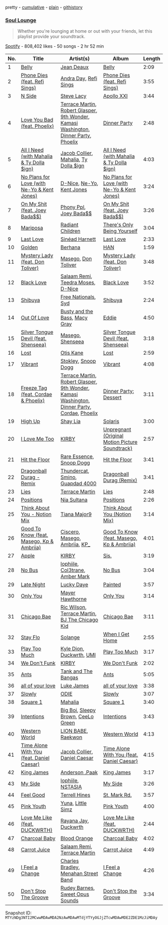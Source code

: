 pretty - [cumulative](/playlists/cumulative/37i9dQZF1DX62Nfha2yFhL.md) - [plain](/playlists/plain/37i9dQZF1DX62Nfha2yFhL) - [githistory](https://github.githistory.xyz/mackorone/spotify-playlist-archive/blob/main/playlists/plain/37i9dQZF1DX62Nfha2yFhL)

### [Soul Lounge](https://open.spotify.com/playlist/37i9dQZF1DX62Nfha2yFhL)

> Whether you're lounging at home or out with your friends, let this playlist provide your soundtrack.

[Spotify](https://open.spotify.com/user/spotify) - 808,402 likes - 50 songs - 2 hr 52 min

| No. | Title | Artist(s) | Album | Length |
|---|---|---|---|---|
| 1 | [Belly](https://open.spotify.com/track/67kizZOz5RZgM1mAoiLXVw) | [Jean Deaux](https://open.spotify.com/artist/4JqpJeNOhP6bAkolNMLwFg) | [Belly](https://open.spotify.com/album/6n40WGJsaF4jGXMRuAkPXx) | 2:09 |
| 2 | [Phone Dies \(feat\. Refi Sings\)](https://open.spotify.com/track/1I00qI4bQZyKSQ5G5AnKcv) | [Andra Day](https://open.spotify.com/artist/1c4rxrxy8eDLvMVL1DTiBe), [Refi Sings](https://open.spotify.com/artist/15X73vdLvKcEwXjB37sOIU) | [Phone Dies \(feat\. Refi Sings\)](https://open.spotify.com/album/6GMRzxqK9FZGpUzXwY24Vg) | 3:55 |
| 3 | [N Side](https://open.spotify.com/track/24G1PXBWoRgV0wDXZKwxzz) | [Steve Lacy](https://open.spotify.com/artist/57vWImR43h4CaDao012Ofp) | [Apollo XXI](https://open.spotify.com/album/3IhDL1HDvlujs6ZcIfL9gE) | 3:44 |
| 4 | [Love You Bad \(feat\. Phoelix\)](https://open.spotify.com/track/1BkK2fQUGALz7AaOSo7Swh) | [Terrace Martin](https://open.spotify.com/artist/7MNEVabc4cs19CbzAFZmXz), [Robert Glasper](https://open.spotify.com/artist/5cM1PvItlR21WUyBnsdMcn), [9th Wonder](https://open.spotify.com/artist/4s8ZGMVf3OiPktSP4ulpqU), [Kamasi Washington](https://open.spotify.com/artist/6HQYnRM4OzToCYPpVBInuU), [Dinner Party](https://open.spotify.com/artist/6p70iKebfMSl8zbkiEwOtS), [Phoelix](https://open.spotify.com/artist/2TKC2gVUNBUAlFqfLUoaj0) | [Dinner Party](https://open.spotify.com/album/4Wq9dC08uEtSuGc8mFwC3r) | 2:48 |
| 5 | [All I Need \(with Mahalia & Ty Dolla $ign\)](https://open.spotify.com/track/68j5DYmCikBzcp60Sv6xWO) | [Jacob Collier](https://open.spotify.com/artist/0QWrMNukfcVOmgEU0FEDyD), [Mahalia](https://open.spotify.com/artist/16rCzZOMQX7P8Kmn5YKexI), [Ty Dolla $ign](https://open.spotify.com/artist/7c0XG5cIJTrrAgEC3ULPiq) | [All I Need \(with Mahalia & Ty Dolla $ign\)](https://open.spotify.com/album/4vSD7Y3Ob3H5nhfgWX8OPf) | 4:03 |
| 6 | [No Plans for Love \(with Ne\-Yo & Kent Jones\)](https://open.spotify.com/track/5f2CDk3D2XX8XyL6kViwZI) | [D\-Nice](https://open.spotify.com/artist/4MbFOE7rR1KpTjHTw1gjWH), [Ne\-Yo](https://open.spotify.com/artist/21E3waRsmPlU7jZsS13rcj), [Kent Jones](https://open.spotify.com/artist/3jHBxvZ9gbBkZ17wKUqVsO) | [No Plans for Love \(with Ne\-Yo & Kent Jones\)](https://open.spotify.com/album/6KhNL7xE9vbfCcx6brXPiO) | 3:24 |
| 7 | [On My Shit \(feat\. Joey Bada$$\)](https://open.spotify.com/track/4Mj9FULUmiSVbcN0EcWo5r) | [Phony Ppl](https://open.spotify.com/artist/0oBsnAC3fzYkTHF3bkfNx6), [Joey Bada$$](https://open.spotify.com/artist/2P5sC9cVZDToPxyomzF1UH) | [On My Shit \(feat\. Joey Bada$$\)](https://open.spotify.com/album/3W3oMpBoKd5sISjqByge4g) | 3:26 |
| 8 | [Mariposa](https://open.spotify.com/track/0D15z5l7YWqwyJ8wkO2oaA) | [Radiant Children](https://open.spotify.com/artist/2e0Bkreg0zzfE5umvfKQXf) | [There's Only Being Yourself](https://open.spotify.com/album/39M0gBqg32iFT5unERsKXv) | 3:04 |
| 9 | [Last Love](https://open.spotify.com/track/15hQDO74LAH1lXyqUDVNc4) | [Sinéad Harnett](https://open.spotify.com/artist/6tUJpYN2aYiXbzAcg0pIOo) | [Last Love](https://open.spotify.com/album/6R6X46dtWsfUxWXoh2amTF) | 2:33 |
| 10 | [Golden](https://open.spotify.com/track/0wcN45fKhDGWAd0GrWjdYM) | [Berhana](https://open.spotify.com/artist/0WjtdWS6su0f3jrW9aqEHl) | [HAN](https://open.spotify.com/album/5lNkWEQ3JI2nrJL07xjbTh) | 1:59 |
| 11 | [Mystery Lady \(feat\. Don Toliver\)](https://open.spotify.com/track/2Ee9amLUslOwgoJWZEpSSD) | [Masego](https://open.spotify.com/artist/3ycxRkcZ67ALN3GQJ57Vig), [Don Toliver](https://open.spotify.com/artist/4Gso3d4CscCijv0lmajZWs) | [Mystery Lady \(feat\. Don Toliver\)](https://open.spotify.com/album/3iJYwx4U2xHyDi7BRjskIJ) | 3:48 |
| 12 | [Black Love](https://open.spotify.com/track/60mKQHD4tf5NrzconZVeyV) | [Salaam Remi](https://open.spotify.com/artist/0rlS0SzVFk8BoiAW0fGBbN), [Teedra Moses](https://open.spotify.com/artist/6vfR5QRc3xca0KvpG8KZBE), [D\-Nice](https://open.spotify.com/artist/4MbFOE7rR1KpTjHTw1gjWH) | [Black Love](https://open.spotify.com/album/63f5qxkrMMabbh7cb1iubV) | 3:52 |
| 13 | [Shibuya](https://open.spotify.com/track/5G7602PyF33hYDi4utEpoZ) | [Free Nationals](https://open.spotify.com/artist/4596e2d3KmYzAeVenjCxfj), [Syd](https://open.spotify.com/artist/3jk39CGeaaSO3FPKNx1RUx) | [Shibuya](https://open.spotify.com/album/5COwxcrDHpm6t439Cuba4p) | 2:24 |
| 14 | [Out Of Love](https://open.spotify.com/track/3hNywmR93yvj68y2zl8mRt) | [Busty and the Bass](https://open.spotify.com/artist/4XMc1qHObZ7aXQrH5MmbjK), [Macy Gray](https://open.spotify.com/artist/4ylR3zwA0zaapAu94fktwa) | [Eddie](https://open.spotify.com/album/5FTrv0ut24vm76hx1WuWSN) | 4:50 |
| 15 | [Silver Tongue Devil \(feat\. Shenseea\)](https://open.spotify.com/track/0hfO4THmsjstA7svFPLTVS) | [Masego](https://open.spotify.com/artist/3ycxRkcZ67ALN3GQJ57Vig), [Shenseea](https://open.spotify.com/artist/1OFOShsIbhy1l5x73yuVyB) | [Silver Tongue Devil \(feat\. Shenseea\)](https://open.spotify.com/album/0RCA1a3pFlmG340tMO2Msz) | 3:18 |
| 16 | [Lost](https://open.spotify.com/track/2tMYysaFyOLXamjOxGTavY) | [Otis Kane](https://open.spotify.com/artist/2rp9zfs7yPrwCGVl4CjWAl) | [Lost](https://open.spotify.com/album/6W3wz6FGqzDlQ2Ab4CHvym) | 2:59 |
| 17 | [Vibrant](https://open.spotify.com/track/2xQAAd2pCT7q2HlWffAaMh) | [Stokley](https://open.spotify.com/artist/1pEbB73S2Rl9etF23ucgAA), [Snoop Dogg](https://open.spotify.com/artist/7hJcb9fa4alzcOq3EaNPoG) | [Vibrant](https://open.spotify.com/album/5v0gnKHa0ZMf4EgxmZlZYU) | 4:08 |
| 18 | [Freeze Tag \(feat\. Cordae & Phoelix\)](https://open.spotify.com/track/0rjvlFcg4QVi9dDzctDDGD) | [Terrace Martin](https://open.spotify.com/artist/7MNEVabc4cs19CbzAFZmXz), [Robert Glasper](https://open.spotify.com/artist/5cM1PvItlR21WUyBnsdMcn), [9th Wonder](https://open.spotify.com/artist/4s8ZGMVf3OiPktSP4ulpqU), [Kamasi Washington](https://open.spotify.com/artist/6HQYnRM4OzToCYPpVBInuU), [Dinner Party](https://open.spotify.com/artist/6p70iKebfMSl8zbkiEwOtS), [Cordae](https://open.spotify.com/artist/0huGjMyP507tBCARyzSkrv), [Phoelix](https://open.spotify.com/artist/2TKC2gVUNBUAlFqfLUoaj0) | [Dinner Party: Dessert](https://open.spotify.com/album/6qqa1vvE1Q3qj2k8Gc3iEY) | 3:11 |
| 19 | [High Up](https://open.spotify.com/track/54pog56aKXKPjvSLNVpE61) | [Shay Lia](https://open.spotify.com/artist/3sJQwG0SsGRyv5C5kh4o9a) | [Solaris](https://open.spotify.com/album/6MH9mIU41lFyM7hw7EU17w) | 3:00 |
| 20 | [I Love Me Too](https://open.spotify.com/track/4UpbTA0kccMXQqfuOSSPi1) | [KIRBY](https://open.spotify.com/artist/5lcDGoJUr5WY5bCFAfYbCU) | [Unpregnant \(Original Motion Picture Soundtrack\)](https://open.spotify.com/album/2Gvg9EUzXnxltRlj2R2fCX) | 2:57 |
| 21 | [Hit the Floor](https://open.spotify.com/track/1exaZpUIfmgdBstO3DhAY8) | [Rare Essence](https://open.spotify.com/artist/4vKZXZH0eDibGsDxMVzZDh), [Snoop Dogg](https://open.spotify.com/artist/7hJcb9fa4alzcOq3EaNPoG) | [Hit the Floor](https://open.spotify.com/album/0PeJ3LjVw8IilrIQYBzN9Q) | 3:41 |
| 22 | [Dragonball Durag \- Remix](https://open.spotify.com/track/1PrVLmXkJjh2vEhmBEKLeM) | [Thundercat](https://open.spotify.com/artist/4frXpPxQQZwbCu3eTGnZEw), [Smino](https://open.spotify.com/artist/1ybINI1qPiFbwDXamRtwxD), [Guapdad 4000](https://open.spotify.com/artist/0NcPKaSNIHAM2RfioH9vMT) | [Dragonball Durag \(Remix\)](https://open.spotify.com/album/4pjJMjf9P4ZrRoGuGrdUQg) | 3:41 |
| 23 | [Lies](https://open.spotify.com/track/3tBOduABygszf71Q5e8Rpk) | [Terrace Martin](https://open.spotify.com/artist/7MNEVabc4cs19CbzAFZmXz) | [Lies](https://open.spotify.com/album/145XAsVnMuaRic6vrnu1Z4) | 2:48 |
| 24 | [Positions](https://open.spotify.com/track/4rnriM1hFyeRrdRQSZd9uA) | [Nia Sultana](https://open.spotify.com/artist/1L8An7RfJbMW7zBy2fE0Tz) | [Positions](https://open.spotify.com/album/0HXZfdrZHBfkvCbvgmxpww) | 2:26 |
| 25 | [Think About You \- Notion Mix](https://open.spotify.com/track/698qfbrci5r8U0EKceXhml) | [Tiana Major9](https://open.spotify.com/artist/1Naqgo0HMRoumRP0e2MXD9) | [Think About You \(Notion Mix\)](https://open.spotify.com/album/3LDQk8fS6P9E2lJVO0vUY4) | 3:14 |
| 26 | [Good To Know \(feat\. Masego, Kp & Ambriia\)](https://open.spotify.com/track/42DZ6nBYhvyoLwmCUGz2T9) | [Ciscero](https://open.spotify.com/artist/5oSCIcpPdrO3UhTMATxkYL), [Masego](https://open.spotify.com/artist/3ycxRkcZ67ALN3GQJ57Vig), [Ambriia](https://open.spotify.com/artist/188wOiNLfaMrUoIGUbvq6q), [KP\_](https://open.spotify.com/artist/0oBxK7RWPdHdW1B9MFX3QI) | [Good To Know \(feat\. Masego, Kp & Ambriia\)](https://open.spotify.com/album/7rDIbwEbqPVRVFe4W0XPD4) | 4:01 |
| 27 | [Apple](https://open.spotify.com/track/1vBBPAR0hvBIBuq8NkYAUu) | [KIRBY](https://open.spotify.com/artist/5lcDGoJUr5WY5bCFAfYbCU) | [Sis.](https://open.spotify.com/album/5udBfaGdflGiQRkL9TORN2) | 3:19 |
| 28 | [No Bus](https://open.spotify.com/track/0a8iHqEqV1FAcRGyDTKFym) | [lophiile](https://open.spotify.com/artist/5g5eVr2vAQnd12Q1XCJD7R), [Col3trane](https://open.spotify.com/artist/4hTL3jOgvZwOqegEZTOrCc), [Amber Mark](https://open.spotify.com/artist/0tbeZu9lv8YEKSQ9tZSslu) | [No Bus](https://open.spotify.com/album/0tBwgaezW7QUFPSlobYAqi) | 3:04 |
| 29 | [Late Night](https://open.spotify.com/track/1Fwppfa2qKDAETKveNFsHR) | [Lucky Daye](https://open.spotify.com/artist/5Vuvs6Py2JRU7WiFDVsI7J) | [Painted](https://open.spotify.com/album/0sxfu0XUwHOtnKiZgkTQwk) | 3:57 |
| 30 | [Only You](https://open.spotify.com/track/4AvOXTQ2semU5FAmtl8vtk) | [Mayer Hawthorne](https://open.spotify.com/artist/4d53BMrRlQkrQMz5d59f2O) | [Only You](https://open.spotify.com/album/3rdIkWOlV1MfsZ5qmQ7Us5) | 3:14 |
| 31 | [Chicago Bae](https://open.spotify.com/track/50ID9KN4y15DZIqjIIJXkP) | [Ric Wilson](https://open.spotify.com/artist/34zbMuAgXxsgqnGXSxWvCR), [Terrace Martin](https://open.spotify.com/artist/7MNEVabc4cs19CbzAFZmXz), [BJ The Chicago Kid](https://open.spotify.com/artist/07d5etnpjriczFBB8pxmRe) | [Chicago Bae](https://open.spotify.com/album/5cg6sg0Qd6rEqxs2qtlSG3) | 3:11 |
| 32 | [Stay Flo](https://open.spotify.com/track/6GCIYIWUBSLontW6divqsw) | [Solange](https://open.spotify.com/artist/2auiVi8sUZo17dLy1HwrTU) | [When I Get Home](https://open.spotify.com/album/4WF4HvVT7VjGnVjxjoCR6w) | 2:55 |
| 33 | [Play Too Much](https://open.spotify.com/track/11xILcyUmIjr2XpM6mpEvA) | [Kyle Dion](https://open.spotify.com/artist/5qfkUSH3ip5dD2eEPhjkT3), [Duckwrth](https://open.spotify.com/artist/6I3MElirhT5t6Kf7p0hGk9), [UMI](https://open.spotify.com/artist/4ClziihVpBeFXNyDH83Lde) | [Play Too Much](https://open.spotify.com/album/4POCpTZfG4JAiLDisEjfZv) | 3:17 |
| 34 | [We Don't Funk](https://open.spotify.com/track/3waaRJJlv7BIAxDeq9lCuY) | [KIRBY](https://open.spotify.com/artist/5lcDGoJUr5WY5bCFAfYbCU) | [We Don't Funk](https://open.spotify.com/album/2u59NynIjtaoYnryhv4HjD) | 2:02 |
| 35 | [Ants](https://open.spotify.com/track/6y61PWqUIT6jqR0lElYTiM) | [Tank and The Bangas](https://open.spotify.com/artist/5cAtakaadWHJLxmGKrKcX7) | [Ants](https://open.spotify.com/album/1H7OBMkveoXhlYKtfreXlP) | 5:05 |
| 36 | [all of your love](https://open.spotify.com/track/0E8GYDcN69ahYTUEQMTHNr) | [Luke James](https://open.spotify.com/artist/4E7AV8mtElSjHZP3xA9kyU) | [all of your love](https://open.spotify.com/album/3HEGCuxlqu4t5AYrjwLdR8) | 3:38 |
| 37 | [Slowly](https://open.spotify.com/track/3GGhyTPYDufku46UtvLTPi) | [ODIE](https://open.spotify.com/artist/5aMIbwZQvP2MHPMVC5zCGj) | [Slowly](https://open.spotify.com/album/2DTKy8cjrG6GIvDO4s3ljv) | 3:07 |
| 38 | [Square 1](https://open.spotify.com/track/10E2KfpFsiSAOkl6fteRVF) | [Mahalia](https://open.spotify.com/artist/16rCzZOMQX7P8Kmn5YKexI) | [Square 1](https://open.spotify.com/album/5DbdI5sVG8NxPChnAKVPuv) | 3:40 |
| 39 | [Intentions](https://open.spotify.com/track/4K9cCtDfk9pr6EGFzl0ec8) | [Big Boi](https://open.spotify.com/artist/2ht3wxeT69CzyKFChNnNAB), [Sleepy Brown](https://open.spotify.com/artist/7Dnu2NmddNymEI2LMZVH5v), [CeeLo Green](https://open.spotify.com/artist/5nLYd9ST4Cnwy6NHaCxbj8) | [Intentions](https://open.spotify.com/album/3Ltqe8yE6rI8XuIxjGZ0In) | 3:43 |
| 40 | [Western World](https://open.spotify.com/track/6SKQvtF2QMELjqpnAyrH6O) | [LION BABE](https://open.spotify.com/artist/4VA3EAvncrTucjTmrvd4GE), [Raekwon](https://open.spotify.com/artist/2yQf6b8hxahZaT5dHlWaB1) | [Western World](https://open.spotify.com/album/5v9nVNjfCMUFjzWRiOboag) | 4:13 |
| 41 | [Time Alone With You \(feat\. Daniel Caesar\)](https://open.spotify.com/track/04jVEb76Kw5OrmGtlXlHxI) | [Jacob Collier](https://open.spotify.com/artist/0QWrMNukfcVOmgEU0FEDyD), [Daniel Caesar](https://open.spotify.com/artist/20wkVLutqVOYrc0kxFs7rA) | [Time Alone With You \(feat\. Daniel Caesar\)](https://open.spotify.com/album/1pwXpbHvWEMH4nCAlhlwf7) | 4:15 |
| 42 | [King James](https://open.spotify.com/track/0TtSoFrbLGjmpIgY4KgBeq) | [Anderson .Paak](https://open.spotify.com/artist/3jK9MiCrA42lLAdMGUZpwa) | [King James](https://open.spotify.com/album/4oLEB2ABMfxqC6mchADZp7) | 3:17 |
| 43 | [My Side](https://open.spotify.com/track/2m0BIvy0p9oCTxDmJkzMyl) | [lophiile](https://open.spotify.com/artist/5g5eVr2vAQnd12Q1XCJD7R), [NSTASIA](https://open.spotify.com/artist/2BBgFkNBBMln3m2G2Bm2bt) | [My Side](https://open.spotify.com/album/14Wn2OaKXs2xtm0jWEAk1B) | 3:26 |
| 44 | [Feel Good](https://open.spotify.com/track/0eM7kmyvr2cWFH8oNAk8FB) | [Terrell Hines](https://open.spotify.com/artist/2jhjHaG1p2SMn6cDyhwhjQ) | [St\. Mark Rd.](https://open.spotify.com/album/7kfxdR7gPu4gi82FVxUe14) | 3:57 |
| 45 | [Pink Youth](https://open.spotify.com/track/2WwwfnTUm4yUK8stRMPd7V) | [Yuna](https://open.spotify.com/artist/3kHVioJpVxlazAAKQ64pC1), [Little Simz](https://open.spotify.com/artist/6eXZu6O7nAUA5z6vLV8NKI) | [Pink Youth](https://open.spotify.com/album/52lWZNXWoJMWFNPmXdAWz9) | 4:00 |
| 46 | [Love Me Like \(feat\. DUCKWRTH\)](https://open.spotify.com/track/1P9KFw6u4vX7hbFcFZd1yL) | [Rayana Jay](https://open.spotify.com/artist/1kh0AypxF3CxMMzmQyif2S), [Duckwrth](https://open.spotify.com/artist/6I3MElirhT5t6Kf7p0hGk9) | [Love Me Like \(feat\. DUCKWRTH\)](https://open.spotify.com/album/2RZUiUCPzbh4hb0IJ9Bh7I) | 2:44 |
| 47 | [Charcoal Baby](https://open.spotify.com/track/4yOT0bYT83QZ0aXlJ3Tb2p) | [Blood Orange](https://open.spotify.com/artist/6LEeAFiJF8OuPx747e1wxR) | [Charcoal Baby](https://open.spotify.com/album/225NQB3CCjOwiEnDE2Y3Cd) | 4:02 |
| 48 | [Carrot Juice](https://open.spotify.com/track/2cXlc9LWmg2N8t4KgVWZAl) | [Salaam Remi](https://open.spotify.com/artist/0rlS0SzVFk8BoiAW0fGBbN), [Terrace Martin](https://open.spotify.com/artist/7MNEVabc4cs19CbzAFZmXz) | [Carrot Juice](https://open.spotify.com/album/45qI6qObAt7ocSH0ancfEQ) | 4:49 |
| 49 | [I Feel a Change](https://open.spotify.com/track/61lMfe2aGI4EjrlVK03ZoI) | [Charles Bradley](https://open.spotify.com/artist/462T0buQ5ScBUQCRpodDRf), [Menahan Street Band](https://open.spotify.com/artist/1PryMSya1JnSAlcwYawCxp) | [I Feel a Change](https://open.spotify.com/album/3cctKHJqEMJ4p4MnELFvHq) | 4:26 |
| 50 | [Don't Stop The Groove](https://open.spotify.com/track/15qljmrsinxDSec3Y0Hql2) | [Rudey Barnes](https://open.spotify.com/artist/5KAkUAFi7rYidNl4fJ7ufn), [Sweet Opus Sounds](https://open.spotify.com/artist/3ndCAGlWJSk2aYUTKSMZ0u) | [Don't Stop the Groove](https://open.spotify.com/album/6SZFlLR9zLwOY1JpmcOlta) | 3:34 |

Snapshot ID: `MTYzNDg3NTI2MCwwMDAwMDA2NzAwMDAwMTdjYTYyOGJjZTcwMDAwMDE2ZDE1MzJiMDAy`